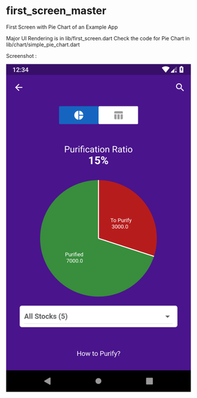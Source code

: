 # first_screen_master

First Screen with Pie Chart of an Example App

Major UI Rendering is in lib/first_screen.dart
Check the code for Pie Chart in lib/chart/simple_pie_chart.dart

Screenshot :

![Screenshot](Screenshot_1554238208.png)

